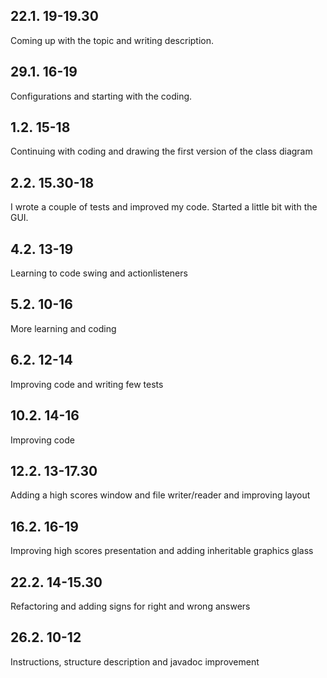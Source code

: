 ## 22.1. 19-19.30

Coming up with the topic and writing description.



## 29.1. 16-19

Configurations and starting with the coding.



## 1.2. 15-18

Continuing with coding and drawing the first version of the class diagram



## 2.2. 15.30-18

I wrote a couple of tests and improved my code. Started a little bit with the GUI.



## 4.2. 13-19

Learning to code swing and actionlisteners



## 5.2. 10-16

More learning and coding

## 6.2. 12-14
Improving code and writing few tests

## 10.2. 14-16
Improving code

## 12.2. 13-17.30
Adding a high scores window and file writer/reader and improving layout

## 16.2. 16-19
Improving high scores presentation and adding inheritable graphics glass

## 22.2. 14-15.30
Refactoring and adding signs for right and wrong answers

## 26.2. 10-12
Instructions, structure description and javadoc improvement